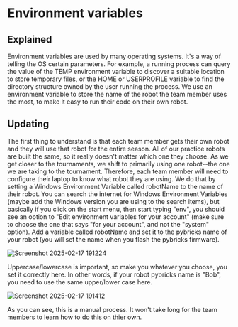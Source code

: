 # Environment variables

## Explained

Environment variables are used by many operating systems. It's a way of telling the OS certain parameters. For example, a running process can query the value of the TEMP environment variable to discover a suitable location to store temporary files, or the HOME or USERPROFILE variable to find the directory structure owned by the user running the process. We use an environment variable to store the name of the robot the team member uses the most, to make it easy to run their code on their own robot.

## Updating
The first thing to understand is that each team member gets their own robot and they will use that robot for the entire season. All of our practice robots are built the same, so it really doesn't matter which one they choose. As we get closer to the tournaments, we shift to primarily using one robot--the one we are taking to the tournament. Therefore, each team member will need to configure their laptop to know what robot they are using. We do that by setting a Windows Environment Variable called robotName to the name of their robot. You can search the internet for Windows Environment Variables (maybe add the Windows version you are using to the search items), but basically if you click on the start menu, then start typing "env", you should see an option to "Edit environment variables for your account" (make sure to choose the one that says "for your account", and not the "system" option). Add a variable called robotName and set it to the pybricks name of your robot (you will set the name when you flash the pybricks firmware).

![Screenshot 2025-02-17 191224](https://github.com/user-attachments/assets/b6ee2aa0-a973-4d56-9841-5dd167b1d3b6)


Uppercase/lowercase is important, so make you whatever you choose, you set it correctly here. In other words, if your robot pybricks name is "Bob", you need to use the same upper/lower case here.

![Screenshot 2025-02-17 191412](https://github.com/user-attachments/assets/5509df6d-259c-4a34-b3ca-5f7131df713c)

As you can see, this is a manual process. It won't take long for the team members to learn how to do this on thier own.